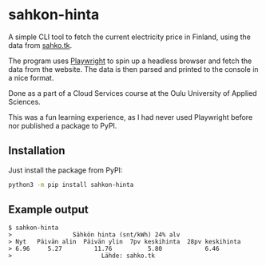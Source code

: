 # sahkon-hinta

A simple CLI tool to fetch the current electricity price in Finland, using the data from [sahko.tk](https://sahko.tk/).

The program uses [Playwright](https://playwright.dev/python/) to spin up a headless browser and fetch the data from the website. The data is then parsed and printed to the console in a nice format.

Done as a part of a Cloud Services course at the Oulu University of Applied Sciences.

This was a fun learning experience, as I had never used Playwright before nor published a package to PyPI.

## Installation
Just install the package from PyPI:
```bash
python3 -m pip install sahkon-hinta
```

## Example output
```console
$ sahkon-hinta
>                 Sähkön hinta (snt/kWh) 24% alv
> Nyt   Päivän alin  Päivän ylin  7pv keskihinta  28pv keskihinta
> 6.96     5.27         11.76          5.80            6.46
>                         Lähde: sahko.tk
```
